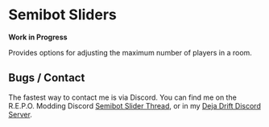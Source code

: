 # Semibot Sliders
**Work in Progress**

Provides options for adjusting the maximum number of players in a room.

## Bugs / Contact
The fastest way to contact me is via Discord.
You can find me on the R.E.P.O. Modding Discord [Semibot Slider Thread](https://discord.com/channels/1344557689979670578/1353196062893932554),
or in my [Deja Drift Discord Server](https://discord.gg/yKwt2AWcGF).
